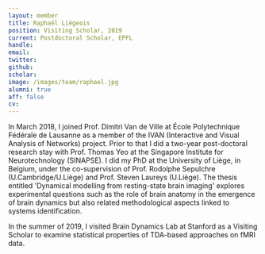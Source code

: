 ```yaml
---
layout: member
title: Raphaël Liégeois
position: Visiting Scholar, 2019
current: Postdoctoral Scholar, EPFL
handle: 
email: 
twitter: 
github: 
scholar: 
image: /images/team/raphael.jpg
alumni: true
aff: false
cv: 
---
```


In March 2018, I joined Prof. Dimitri Van de Ville at École Polytechnique Fédérale de Lausanne as a member of the IVAN (Interactive and Visual Analysis of Networks) project. Prior to that I did a two-year post-doctoral research stay with Prof. Thomas Yeo at the Singapore Institute for Neurotechnology (SINAPSE). I did my PhD at the University of Liège, in Belgium, under the co-supervision of Prof. Rodolphe Sepulchre (U.Cambridge/U.Liège) and Prof. Steven Laureys (U.Liège). The thesis entitled 'Dynamical modelling from resting-state brain imaging' explores experimental questions such as the role of brain anatomy in the emergence of brain dynamics but also related methodological aspects linked to systems identification.

In the summer of 2019, I visited Brain Dynamics Lab at Stanford as a Visiting Scholar to examine statistical properties of TDA-based approaches on fMRI data.